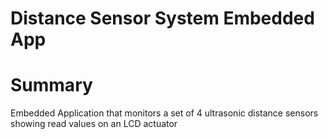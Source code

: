 # Distance Sensor System Embedded App

# Summary
Embedded Application that monitors a set of 4 ultrasonic distance sensors showing read values on an LCD actuator